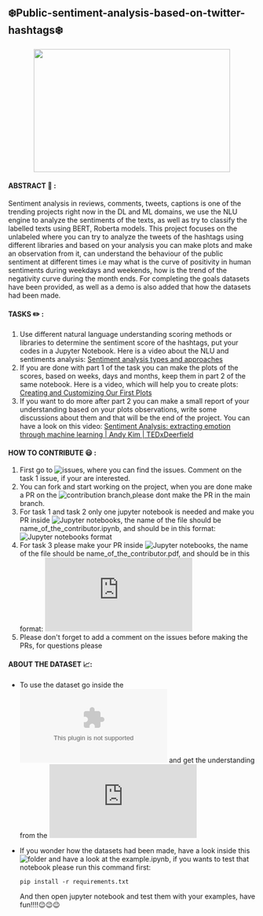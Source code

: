 ## :snowflake:Public-sentiment-analysis-based-on-twitter-hashtags:snowflake:

<p align="center">
  <kbd>
  <img width="400" height="250" src="https://user-images.githubusercontent.com/50532530/144480433-81177f86-0e49-4fb0-8730-c427c8330e1e.png">
   </kbd> 
</p>

#### ABSTRACT :page_facing_up: :
Sentiment analysis in reviews, comments, tweets, captions is one of the trending projects right now in the DL and ML domains, we use the NLU engine to analyze the sentiments of the texts, as well as try to classify the labelled texts using BERT, Roberta models. This project focuses on the unlabeled where you can try to analyze the tweets of the hashtags using different libraries and based on your analysis you can make plots and make an observation from it, can understand the behaviour of the public sentiment at different times i.e may what is the curve of positivity in human sentiments during weekdays and weekends, how is the trend of the negativity curve during the month ends. For completing the goals datasets have been provided, as well as a demo is also added that how the datasets had been made.

#### TASKS :pencil2: :
  1. Use different natural language understanding scoring methods or libraries to determine the sentiment score of the hashtags, put your codes in a Jupyter Notebook. Here is a video about the NLU and sentiments analysis: [Sentiment analysis types and approaches](https://www.youtube.com/watch?v=5CBDoqMswK0)
  2. If you are done with part 1 of the task you can make the plots of the scores, based on weeks, days and months, keep them in part 2 of the same notebook. Here is a video, which will help you to create plots: [Creating and Customizing Our First Plots](https://www.youtube.com/watch?v=UO98lJQ3QGI)
  3. If you want to do more after part 2 you can make a small report of your understanding based on your plots observations, write some discussions about them and that will be the end of the project. You can have a look on this video: [Sentiment Analysis: extracting emotion through machine learning | Andy Kim | TEDxDeerfield](https://www.youtube.com/watch?v=n4L5hHFcGVk)

#### HOW TO CONTRIBUTE :smiley: :
  1. First go to ![issues](https://github.com/I-am-sayantan/public-sentiment-analysis-based-on-twitter-hashtags/issues), where you can find the issues. Comment on the task 1 issue, if your are interested.
  2. You can fork and start working on the project, when you are done make a PR on the ![contribution branch](https://github.com/I-am-sayantan/public-sentiment-analysis-based-on-twitter-hashtags/tree/CONTRIBUTION),please dont make the PR in the main branch.
  3. For task 1 and task 2 only one jupyter notebook is needed and make you PR inside ![Jupyter notebooks](https://github.com/I-am-sayantan/public-sentiment-analysis-based-on-twitter-hashtags/tree/CONTRIBUTION/CONTRIBUTION/Jupyter%20notebooks), the name of the file should be name_of_the_contributor.ipynb, and should be in this format: ![Jupyter notebooks format](https://github.com/I-am-sayantan/public-sentiment-analysis-based-on-twitter-hashtags/blob/main/CONTRIBUTION/Jupyter%20notebooks/Sayantan_kirtaniya.ipynb)
  4. For task 3 please make your PR inside ![Jupyter notebooks](https://github.com/I-am-sayantan/public-sentiment-analysis-based-on-twitter-hashtags/tree/main/CONTRIBUTION/Analysis%20reports), the name of the file should be name_of_the_contributor.pdf, and should be in this format: ![Analysis report format](https://github.com/I-am-sayantan/public-sentiment-analysis-based-on-twitter-hashtags/blob/main/CONTRIBUTION/Analysis%20reports/Sayantan_kirtaniya.pdf)
  5. Please don't forget to add a comment on the issues before making the PRs, for questions please

#### ABOUT THE DATASET :chart_with_upwards_trend::
- To use the dataset go inside the ![datasets folder](https://github.com/I-am-sayantan/public-sentiment-analysis-based-on-twitter-hashtags/blob/main/datasets/datasets.zip) and get the understanding from the ![data.md](https://github.com/I-am-sayantan/public-sentiment-analysis-based-on-twitter-hashtags/blob/main/datasets/data.md)
- If you wonder how the datasets had been made, have a look inside this ![folder](https://github.com/I-am-sayantan/public-sentiment-analysis-based-on-twitter-hashtags/tree/main/BUILDING%20THE%20DATASET) and have a look at the example.ipynb, if you wants to test that notebook please run this command first:
              
      pip install -r requirements.txt
      
     And then open jupyter notebook and test them with your examples, have fun!!!!:wink::wink::wink:






 
